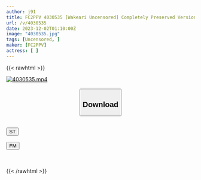 ```yaml
---
author: j91
title: FC2PPV 4030535 [Wakeari Uncensored] Completely Preserved Version | First On Mody Channel! A Real Documentary Of 21-Year-Old Olivia Olavry, A Super Idol In The Us Porn Industry, Having Sex And Creampie At Her Home!
url: /v/4030535
date: 2023-12-02T01:10:00Z
image: "4030535.jpg"
tags: [Uncensored, ]
maker: [FC2PPV]
actress: [ ]
---
```



{{< rawhtml >}}

<div class="video" data-videoid="wzkpQDm77MtJZWM">
    <a href="javascript:;">
        <img src="/v/4030535/4030535.jpg" width="WIDTH" height="HEIGHT" alt="4030535.mp4" loading="lazy">
    </a>
</div>

<script type="text/javascript" src="https://j91.asia/asset/on-demand-st.js"></script>

<br>
  <link rel="stylesheet" href="https://j91.asia/asset/bs5.css">
  
  <center>
  <button class="btn btn-primary" type="button" data-bs-toggle="collapse" data-bs-target=".multi-collapse" aria-expanded="false" aria-controls="multiCollapseExample1 multiCollapseExample2"><h2>Download</h2></button></center>
</p>
<div class="row">
  <div class="col">
    <div class="collapse multi-collapse" id="multiCollapseExample1">
      <div class="card card-body">
	      	      <br>
<div class="buttons">  
<a href="https://streamtape.to/v/wzkpQDm77MtJZWM" target="_blank"><button class="btn-hover color-3"><i class="fa fa-download"></i> ST</button></a></div>
    </div>
  </div>
</div>
  <div class="col">
    <div class="collapse multi-collapse" id="multiCollapseExample2">
      <div class="card card-body">
	      <br>
<div class="buttons">
    <a href="https://filemoon.sx/d/3s761jv2svn2" target="_blank"><button class="btn-hover color-8"><i class="fa fa-download"></i> FM</button></a></div>
<br><br>
      </div>
    </div>
  </div>
</div>

{{< /rawhtml >}}